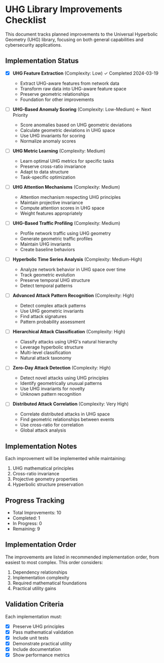 # UHG Library Improvements Checklist

This document tracks planned improvements to the Universal Hyperbolic Geometry (UHG) library, focusing on both general capabilities and cybersecurity applications.

## Implementation Status

- [x] **UHG Feature Extraction** (Complexity: Low) ✓ Completed 2024-03-19
  - Extract UHG-aware features from network data
  - Transform raw data into UHG-aware feature space
  - Preserve geometric relationships
  - Foundation for other improvements

- [ ] **UHG-Based Anomaly Scoring** (Complexity: Low-Medium) ← Next Priority
  - Score anomalies based on UHG geometric deviations
  - Calculate geometric deviations in UHG space
  - Use UHG invariants for scoring
  - Normalize anomaly scores

- [ ] **UHG Metric Learning** (Complexity: Medium)
  - Learn optimal UHG metrics for specific tasks
  - Preserve cross-ratio invariance
  - Adapt to data structure
  - Task-specific optimization

- [ ] **UHG Attention Mechanisms** (Complexity: Medium)
  - Attention mechanism respecting UHG principles
  - Maintain projective invariance
  - Compute attention scores in UHG space
  - Weight features appropriately

- [ ] **UHG-Based Traffic Profiling** (Complexity: Medium)
  - Profile network traffic using UHG geometry
  - Generate geometric traffic profiles
  - Maintain UHG invariants
  - Create baseline behaviors

- [ ] **Hyperbolic Time Series Analysis** (Complexity: Medium-High)
  - Analyze network behavior in UHG space over time
  - Track geometric evolution
  - Preserve temporal UHG structure
  - Detect temporal patterns

- [ ] **Advanced Attack Pattern Recognition** (Complexity: High)
  - Detect complex attack patterns
  - Use UHG geometric invariants
  - Find attack signatures
  - Pattern probability assessment

- [ ] **Hierarchical Attack Classification** (Complexity: High)
  - Classify attacks using UHG's natural hierarchy
  - Leverage hyperbolic structure
  - Multi-level classification
  - Natural attack taxonomy

- [ ] **Zero-Day Attack Detection** (Complexity: High)
  - Detect novel attacks using UHG principles
  - Identify geometrically unusual patterns
  - Use UHG invariants for novelty
  - Unknown pattern recognition

- [ ] **Distributed Attack Correlation** (Complexity: Very High)
  - Correlate distributed attacks in UHG space
  - Find geometric relationships between events
  - Use cross-ratio for correlation
  - Global attack analysis

## Implementation Notes

Each improvement will be implemented while maintaining:
1. UHG mathematical principles
2. Cross-ratio invariance
3. Projective geometry properties
4. Hyperbolic structure preservation

## Progress Tracking

- Total Improvements: 10
- Completed: 1
- In Progress: 0
- Remaining: 9

## Implementation Order

The improvements are listed in recommended implementation order, from easiest to most complex. This order considers:
1. Dependency relationships
2. Implementation complexity
3. Required mathematical foundations
4. Practical utility gains

## Validation Criteria

Each implementation must:
- [x] Preserve UHG principles
- [x] Pass mathematical validation
- [x] Include unit tests
- [x] Demonstrate practical utility
- [x] Include documentation
- [x] Show performance metrics 
